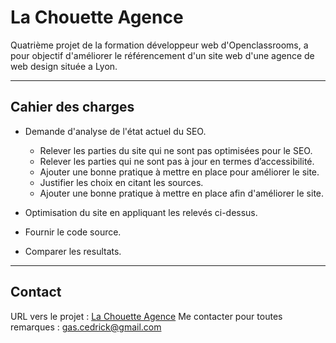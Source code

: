 # La Chouette Agence

Quatrième projet de la formation développeur web d'Openclassrooms, a pour objectif d'améliorer le référencement d'un site web d'une agence de web design située a Lyon.

----------
## Cahier des charges

* Demande d'analyse de l'état actuel du SEO.
  * Relever les parties du site qui ne sont pas optimisées pour le SEO.
  * Relever les parties qui ne sont pas à jour en termes d’accessibilité.
  * Ajouter une bonne pratique à mettre en place pour améliorer le site.
  * Justifier les choix en citant les sources.
  * Ajouter une bonne pratique à mettre en place afin d'améliorer le site.

* Optimisation du site en appliquant les relevés ci-dessus.
* Fournir le code source.
* Comparer les resultats.
----------
## Contact

URL vers le projet : [La Chouette Agence](https://linkitoka.github.io/LaChouetteAgence/)
Me contacter pour toutes remarques : gas.cedrick@gmail.com

